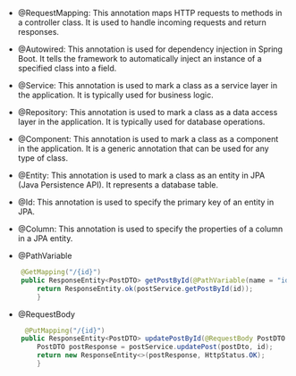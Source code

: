 * @RequestMapping: This annotation maps HTTP requests to methods in a controller class. It is used to handle incoming requests and return responses.

* @Autowired: This annotation is used for dependency injection in Spring Boot. It tells the framework to automatically inject an instance of a specified class into a field.

* @Service: This annotation is used to mark a class as a service layer in the application. It is typically used for business logic.

* @Repository: This annotation is used to mark a class as a data access layer in the application. It is typically used for database operations.

* @Component: This annotation is used to mark a class as a component in the application. It is a generic annotation that can be used for any type of class.

* @Entity: This annotation is used to mark a class as an entity in JPA (Java Persistence API). It represents a database table.

* @Id: This annotation is used to specify the primary key of an entity in JPA.

* @Column: This annotation is used to specify the properties of a column in a JPA entity.

- @PathVariable
```java
    @GetMapping("/{id}")
    public ResponseEntity<PostDTO> getPostById(@PathVariable(name = "id") long id) {
        return ResponseEntity.ok(postService.getPostById(id));
        }
```

- @RequestBody
```java
     @PutMapping("/{id}")
    public ResponseEntity<PostDTO> updatePostById(@RequestBody PostDTO postDto, @PathVariable(name = "id") long id) {
        PostDTO postResponse = postService.updatePost(postDto, id);
        return new ResponseEntity<>(postResponse, HttpStatus.OK);
        }
```